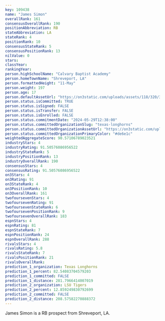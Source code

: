 ```yaml
---
key: 109438
name: "James Simon"
overallRank: 161
consensusOverallRank: 190
positionAbbreviation: RB
stateAbbreviation: LA
stateRank: 4
positionRank: 10
consensusStateRank: 5
consensusPositionRank: 13
nilValue: 0
stars: 
classYear: 
rankingYear: 
person.highSchoolName: "Calvary Baptist Academy"
person.homeTownName: "Shreveport, LA"
person.formattedHeight: "11-May"
person.weight: 197
person.age: 17
person.defaultAssetUrl: "https://on3static.com/uploads/assets/118/320/320118.jpg"
person.status.isCommitted: TRUE
person.status.isSigned: FALSE
person.status.isTransfer: FALSE
person.status.isEnrolled: FALSE
person.status.commitmentDate: "2024-05-29T12:38:00"
person.status.committedOrganizationSlug: "texas-longhorns"
person.status.committedOrganizationAssetUrl: "https://on3static.com/uploads/assets/276/150/150276.svg"
person.status.committedOrganizationPrimaryColor: "#de6e1c"
weightedAggregateScore: 90.57106789023521
industryStars: 4
industryRating: 91.50576086956522
industryStateRank: 5
industryPositionRank: 13
industryOverallRank: 190
consensusStars: 4
consensusRating: 91.50576086956522
on3Stars: 4
on3Rating: 91
on3StateRank: 4
on3PositionRank: 10
on3OverallRank: 161
twofoursevenStars: 4
twofoursevenRating: 91
twofoursevenStateRank: 6
twofoursevenPositionRank: 9
twofoursevenOverallRank: 183
espnStars: 4
espnRating: 81
espnStateRank: 7
espnPositionRank: 24
espnOverallRank: 288
rivalsStars: 4
rivalsRating: 5.8
rivalsStateRank: 7
rivalsPositionRank: 21
rivalsOverallRank: 
prediction_1_organization: Texas Longhorns
prediction_1_percent: 82.54083704579203
prediction_1_committed: FALSE
prediction_1_distance: 281.7966414007019
prediction_2_organization: LSU Tigers
prediction_2_percent: 12.859249830792699
prediction_2_committed: FALSE
prediction_2_distance: 208.57582270888372
---
```

James Simon is a RB prospect from Shreveport, LA.